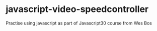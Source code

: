 # javascript-video-speedcontroller
Practise using javascript as part of Javascript30 course from Wes Bos
